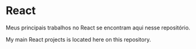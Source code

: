 # React

Meus principais trabalhos no React se encontram aqui nesse repositório.

My main React projects is located here on this repository.
